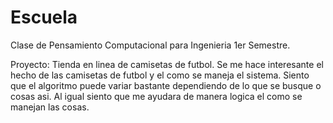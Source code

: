 # Escuela
Clase de Pensamiento Computacional para Ingenieria 1er Semestre.

Proyecto: Tienda en linea de camisetas de futbol.
Se me hace interesante el hecho de las camisetas de futbol y el como se maneja el sistema.
Siento que el algoritmo puede variar bastante dependiendo de lo que se busque o cosas asi.
Al igual siento que me ayudara de manera logica el como se manejan las cosas.
